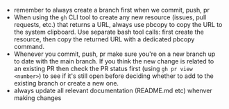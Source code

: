- remember to always create a branch first when we commit, push, pr
- When using the `gh` CLI tool to create any new resource (issues, pull requests, etc.) that returns a URL, always use pbcopy to copy the URL to the system clipboard. Use separate bash tool calls: first create the resource, then copy the returned URL with a dedicated pbcopy command.
- Whenever you commit, push, pr make sure you're on a new branch up to date with the main branch. If you think the new change is related to an existing PR then check the PR status first (using `gh pr view <number>`) to see if it's still open before deciding whether to add to the existing branch or create a new one.
- always update all relevant documentation (README.md etc) whenver making changes